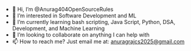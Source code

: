 - 👋 Hi, I’m @Anurag404OpenSourceRules
- 👀 I’m interested in Software Development and ML
- 🌱 I’m currently learning bash scripting, Java Script, Python, DSA, Development, and Machine Learning
- 💞️ I’m looking to collaborate on anything I can help with
- 📫 How to reach me? Just email me at: anuragrajcs2025@gmail.com

<!---
Anurag404OpenSourceRules/Anurag404OpenSourceRules is a ✨ special ✨ repository because its `README.md` (this file) appears on your GitHub profile.
You can click the Preview link to take a look at your changes.
--->
